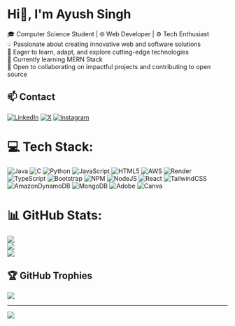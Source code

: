 #  Hi👋, I'm Ayush Singh
🎓 Computer Science Student | 🌐 Web Developer | ⚙️ Tech Enthusiast
<br>
💡 Passionate about creating innovative web and software solutions
<br>🚀 Eager to learn, adapt, and explore cutting-edge technologies
<br>🌱 Currently learning MERN Stack <br>🤝 Open to collaborating on impactful projects and contributing to open source


## 📫 Contact  
[![LinkedIn](https://img.shields.io/badge/LinkedIn-%230077B5.svg?logo=linkedin&logoColor=white)](https://linkedin.com/in/ayush-singh) [![X](https://img.shields.io/badge/X-black.svg?logo=x&logoColor=white)](https://x.com/i_mayushsingh18) [![Instagram](https://img.shields.io/badge/Instagram-%23E4405F.svg?logo=instagram&logoColor=white)](https://instagram.com/i_mayushsingh)

 


# 💻 Tech Stack:
![Java](https://img.shields.io/badge/java-%23ED8B00.svg?style=for-the-badge&logo=openjdk&logoColor=white) ![C](https://img.shields.io/badge/c-%2300599C.svg?style=for-the-badge&logo=c&logoColor=white) ![Python](https://img.shields.io/badge/python-3670A0?style=for-the-badge&logo=python&logoColor=ffdd54) ![JavaScript](https://img.shields.io/badge/javascript-%23323330.svg?style=for-the-badge&logo=javascript&logoColor=%23F7DF1E) ![HTML5](https://img.shields.io/badge/html5-%23E34F26.svg?style=for-the-badge&logo=html5&logoColor=white) ![AWS](https://img.shields.io/badge/AWS-%23FF9900.svg?style=for-the-badge&logo=amazon-aws&logoColor=white) ![Render](https://img.shields.io/badge/Render-%46E3B7.svg?style=for-the-badge&logo=render&logoColor=white) ![TypeScript](https://img.shields.io/badge/typescript-%23007ACC.svg?style=for-the-badge&logo=typescript&logoColor=white) ![Bootstrap](https://img.shields.io/badge/bootstrap-%238511FA.svg?style=for-the-badge&logo=bootstrap&logoColor=white) ![NPM](https://img.shields.io/badge/NPM-%23CB3837.svg?style=for-the-badge&logo=npm&logoColor=white) ![NodeJS](https://img.shields.io/badge/node.js-6DA55F?style=for-the-badge&logo=node.js&logoColor=white) ![React](https://img.shields.io/badge/react-%2320232a.svg?style=for-the-badge&logo=react&logoColor=%2361DAFB) ![TailwindCSS](https://img.shields.io/badge/tailwindcss-%2338B2AC.svg?style=for-the-badge&logo=tailwind-css&logoColor=white) ![AmazonDynamoDB](https://img.shields.io/badge/Amazon%20DynamoDB-4053D6?style=for-the-badge&logo=Amazon%20DynamoDB&logoColor=white) ![MongoDB](https://img.shields.io/badge/MongoDB-%234ea94b.svg?style=for-the-badge&logo=mongodb&logoColor=white) ![Adobe](https://img.shields.io/badge/adobe-%23FF0000.svg?style=for-the-badge&logo=adobe&logoColor=white) ![Canva](https://img.shields.io/badge/Canva-%2300C4CC.svg?style=for-the-badge&logo=Canva&logoColor=white)
# 📊 GitHub Stats:
![](https://github-readme-stats.vercel.app/api?username=ayushsingh1859&theme=dark&hide_border=false&include_all_commits=true&count_private=true)<br/>
![](https://github-readme-streak-stats.herokuapp.com/?user=ayushsingh1859&theme=dark&hide_border=false)<br/>
![](https://github-readme-stats.vercel.app/api/top-langs/?username=ayushsingh1859&theme=dark&hide_border=false&include_all_commits=true&count_private=true&layout=compact)

## 🏆 GitHub Trophies
![](https://github-profile-trophy.vercel.app/?username=ayushsingh1859&theme=radical&no-frame=false&no-bg=false&margin-w=4)

---
[![](https://visitcount.itsvg.in/api?id=ayushsingh1859&icon=2&color=1)](https://visitcount.itsvg.in)

<!-- Proudly created with GPRM ( https://gprm.itsvg.in ) -->
